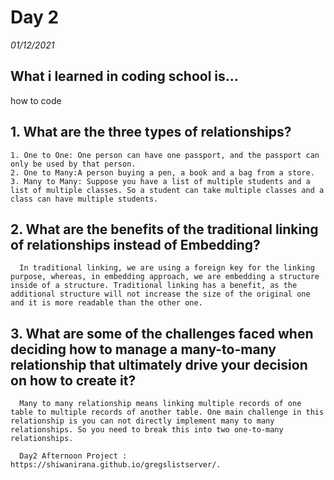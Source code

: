 # Day 2
_01/12/2021_

## What i learned in coding school is...
how to code

## 1. What are the three types of relationships?
    1. One to One: One person can have one passport, and the passport can only be used by that person.
    2. One to Many:A person buying a pen, a book and a bag from a store. 
    3. Many to Many: Suppose you have a list of multiple students and a list of multiple classes. So a student can take multiple classes and a class can have multiple students.

## 2. What are the benefits of the traditional linking of relationships instead of Embedding?
      In traditional linking, we are using a foreign key for the linking purpose, whereas, in embedding approach, we are embedding a structure inside of a structure. Traditional linking has a benefit, as the additional structure will not increase the size of the original one and it is more readable than the other one.

## 3. What are some of the challenges faced when deciding how to manage a many-to-many relationship that ultimately drive your decision on how to create it?
      Many to many relationship means linking multiple records of one table to multiple records of another table. One main challenge in this relationship is you can not directly implement many to many relationships. So you need to break this into two one-to-many relationships.

      Day2 Afternoon Project : https://shiwanirana.github.io/gregslistserver/.